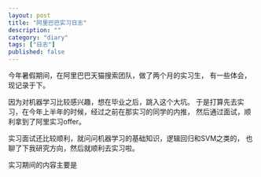```yaml
---
layout: post
title: "阿里巴巴实习日志"
description: ""
category: "diary"
tags: ["日志"]
published: false
---
```


今年暑假期间，在阿里巴巴天猫搜索团队，做了两个月的实习生，
有一些体会，现记录于下。

因为对机器学习比较感兴趣，想在毕业之后，跳入这个大坑。
于是打算先去实习，在今年上半年的时候，经过之前在那实习的同学的内推，
然后通过面试，顺利拿到了阿里实习offer。

实习面试还比较顺利，就问问机器学习的基础知识，逻辑回归和SVM之类的，
也聊了下我研究方向，然后就顺利去实习啦。

实习期间的内容主要是
